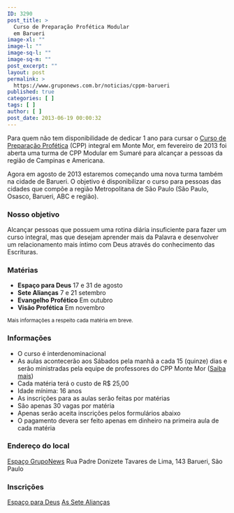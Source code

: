 ```yaml
---
ID: 3290
post_title: >
  Curso de Preparação Profética Modular
  em Barueri
image-xl: ""
image-l: ""
image-sq-l: ""
image-sq-m: ""
post_excerpt: ""
layout: post
permalink: >
  https://www.gruponews.com.br/noticias/cppm-barueri
published: true
categories: [ ]
tags: [ ]
author: [ ]
post_date: 2013-06-19 00:00:32
---
```

Para quem não tem disponibilidade de dedicar 1 ano para cursar o <a title="Curso de Preparação Profética - Monte Mor" href="http://www.cppmontemor.com.br/" target="_blank">Curso de Preparação Profética</a>&nbsp;(CPP) integral em Monte Mor, em fevereiro de 2013 foi aberta uma turma de CPP Modular em Sumaré para alcançar a pessoas da região de Campinas e Americana.

Agora em agosto de 2013 estaremos começando uma nova turma também na cidade de Barueri. O objetivo é disponibilizar o curso para pessoas das cidades que compõe a região Metropolitana de São Paulo (São Paulo, Osasco, Barueri, ABC e região).
<h3>Nosso objetivo</h3>
Alcançar pessoas que possuem uma rotina diária insuficiente para fazer um curso integral, mas que desejam aprender mais da Palavra e desenvolver um relacionamento mais íntimo com Deus através do conhecimento das Escrituras.
<h3>Matérias</h3>
<ul>
	<li><strong>Espaço para Deus</strong>
17 e 31 de agosto</li>
	<li><strong>Sete Alianças</strong>
7 e 21 setembro</li>
	<li><strong>Evangelho Profético</strong>
Em outubro</li>
	<li><strong>Visão Profética</strong>
Em novembro</li>
</ul>
<small>Mais informações a respeito cada matéria em breve.</small>
<h3>Informações</h3>
<ul>
	<li>O curso é interdenominacional</li>
	<li>As aulas acontecerão aos&nbsp;Sábados pela manhã a cada 15&nbsp;(quinze) dias e serão ministradas pela equipe de professores do CPP Monte Mor (<a href="http://www.cppmontemor.com.br/">Saiba mais</a>)</li>
<li>Cada matéria terá o custo de R$ 25,00</li>
<li>Idade mínima: 16 anos</li>
	<li>As inscrições para as aulas serão feitas por matérias</li>
	<li>São apenas 30 vagas por matéria</li>
	<li>Apenas serão aceita inscrições pelos formulários abaixo</li>
	<li>O pagamento devera ser feito apenas em dinheiro na primeira aula de cada matéria</li>
</ul>
<h3>Endereço do local</h3>
<a title="Espaço GrupoNews" href="http://www.gruponews.com.br/eventos/local/espaco-gruponews">Espaço GrupoNews</a>
Rua Padre Donizete Tavares de Lima, 143
Barueri,&nbsp;São Paulo
<h3>Inscrições</h3>
<a href="http://www.gruponews.com.br/eventos/aula-espaco-para-deus" title="Espaço para Deus">Espaço para Deus</a>
<a href="http://www.gruponews.com.br/eventos/as-sete-aliancas" title="As Sete Alianças">As Sete Alianças</a>